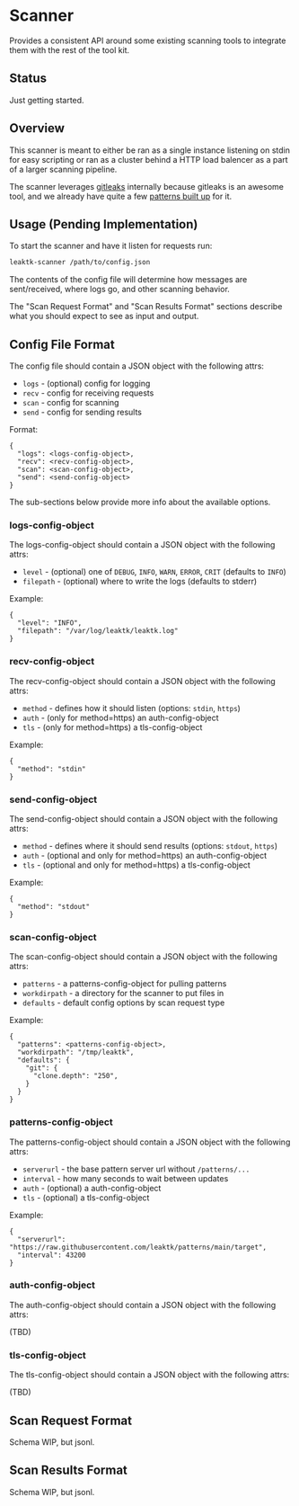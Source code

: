 # Scanner

Provides a consistent API around some existing scanning tools to integrate them with the rest of the tool kit.

## Status

Just getting started.

## Overview

This scanner is meant to either be ran as a single instance listening on stdin
for easy scripting or ran as a cluster behind a HTTP load balencer as a part of
a larger scanning pipeline.

The scanner leverages
[gitleaks](https://github.com/zricethezav/gitleaks)
internally because gitleaks is an awesome tool, and we already have quite a few
[patterns built up](https://github.com/leaktk/patterns)
for it.

## Usage (Pending Implementation)

To start the scanner and have it listen for requests run:

```sh
leaktk-scanner /path/to/config.json
```

The contents of the config file will determine how messages are sent/received,
where logs go, and other scanning behavior.

The "Scan Request Format" and "Scan Results Format" sections describe what you
should expect to see as input and output.

## Config File Format

The config file should contain a JSON object with the following attrs:

* `logs` - (optional) config for logging
* `recv` - config for receiving requests
* `scan` - config for scanning
* `send` - config for sending results

Format:

```
{
  "logs": <logs-config-object>,
  "recv": <recv-config-object>,
  "scan": <scan-config-object>,
  "send": <send-config-object>
}
```

The sub-sections below provide more info about the available options.

### logs-config-object

The logs-config-object should contain a JSON object with the following attrs:

* `level` - (optional) one of `DEBUG`, `INFO`, `WARN`, `ERROR`, `CRIT` (defaults to `INFO`)
* `filepath` - (optional) where to write the logs (defaults to stderr)

Example:

```
{
  "level": "INFO",
  "filepath": "/var/log/leaktk/leaktk.log"
}
```

### recv-config-object

The recv-config-object should contain a JSON object with the following attrs:

* `method` - defines how it should listen (options: `stdin`, `https`)
* `auth` - (only for method=https) an auth-config-object
* `tls` - (only for method=https) a tls-config-object

Example:

```
{
  "method": "stdin"
}
```

### send-config-object

The send-config-object should contain a JSON object with the following attrs:

* `method` - defines where it should send results (options: `stdout`, `https`)
* `auth` - (optional and only for method=https) an auth-config-object
* `tls` - (optional and only for method=https) a tls-config-object

Example:

```
{
  "method": "stdout"
}
```

### scan-config-object

The scan-config-object should contain a JSON object with the following attrs:

* `patterns` - a patterns-config-object for pulling patterns
* `workdirpath` - a directory for the scanner to put files in
* `defaults` - default config options by scan request type

Example:

```
{
  "patterns": <patterns-config-object>,
  "workdirpath": "/tmp/leaktk",
  "defaults": {
    "git": {
      "clone.depth": "250",
    }
  }
}
```

### patterns-config-object

The patterns-config-object should contain a JSON object with the following attrs:

* `serverurl` - the base pattern server url without `/patterns/...`
* `interval` - how many seconds to wait between updates
* `auth` - (optional) a auth-config-object
* `tls` -  (optional) a tls-config-object

Example:

```
{
  "serverurl": "https://raw.githubusercontent.com/leaktk/patterns/main/target",
  "interval": 43200
}
```

### auth-config-object

The auth-config-object should contain a JSON object with the following attrs:

(TBD)

### tls-config-object

The tls-config-object should contain a JSON object with the following attrs:

(TBD)

## Scan Request Format

Schema WIP, but jsonl.

## Scan Results Format

Schema WIP, but jsonl.
